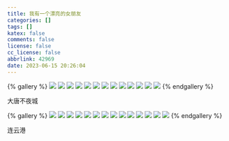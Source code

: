```yaml
---
title: 我有一个漂亮的女朋友
categories: []
tags: []
katex: false
comments: false
license: false
cc_license: false
abbrlink: 42969
date: 2023-06-15 20:26:04
---
```

{% gallery %}
![](https://githubimages.pengfeima.cn/images/202306152025509.JPG)
![](https://githubimages.pengfeima.cn/images/202306152024158.JPG)
![](https://githubimages.pengfeima.cn/images/202306152024001.JPG)
![](https://githubimages.pengfeima.cn/images/202306152024132.JPG)
![](https://githubimages.pengfeima.cn/images/202306152024062.JPG)
![](https://githubimages.pengfeima.cn/images/202306152024391.JPG)
![](https://githubimages.pengfeima.cn/images/202306152024029.JPG)
![](https://githubimages.pengfeima.cn/images/202306152024102.JPG)
![](https://githubimages.pengfeima.cn/images/202306152024355.JPG)
![](https://githubimages.pengfeima.cn/images/202306152024439.JPG)
![](https://githubimages.pengfeima.cn/images/202306152024719.JPG)
![](https://githubimages.pengfeima.cn/images/202306152024726.JPG)
![](https://githubimages.pengfeima.cn/images/202306152024839.JPG)
{% endgallery %}
<p class="image-caption">大唐不夜城</p>

<!--more-->

{% gallery %}
![](https://githubimages.pengfeima.cn/images/202306152242612.jpg)
![](https://githubimages.pengfeima.cn/images/202306152242589.jpg)
![](https://githubimages.pengfeima.cn/images/202306152242666.jpg)
![](https://githubimages.pengfeima.cn/images/202306152242450.jpg)
![](https://githubimages.pengfeima.cn/images/202306152242688.jpg)
![](https://githubimages.pengfeima.cn/images/202306152243274.jpg)
![](https://githubimages.pengfeima.cn/images/202306152242382.jpg)
![](https://githubimages.pengfeima.cn/images/202306152242599.jpg)
![](https://githubimages.pengfeima.cn/images/202306152242398.jpg)
![](https://githubimages.pengfeima.cn/images/202306152242234.jpg)
![](https://githubimages.pengfeima.cn/images/202306152242455.jpg)
![](https://githubimages.pengfeima.cn/images/202306152242094.jpg)
![](https://githubimages.pengfeima.cn/images/202306152243681.jpg)
![](https://githubimages.pengfeima.cn/images/202306152242384.jpg)
{% endgallery %} 
<p class="image-caption">连云港</p>


